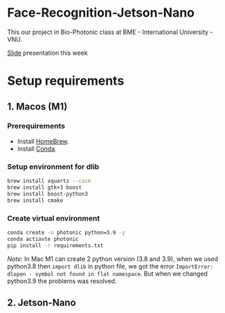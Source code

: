 # Face-Recognition-Jetson-Nano
This our project in Bio-Photonic class at BME - International University - VNU.

[Slide](https://docs.google.com/presentation/d/1ubix9-0_nUYJHcTf9s-gZwm7NsP12SqhFFAGRUtJUmE/edit?usp=sharing) presentation this week

# Setup requirements
## 1. Macos (M1)
### Prerequirements
+ Install [HomeBrew](https://brew.sh).
+ Install [Conda](https://docs.conda.io/en/latest/miniconda.html).

### Setup environment for dlib

```bash
brew install xquartz --cask
brew install gtk+3 boost
brew install boost-python3
brew install cmake
```
### Create virtual environment
```bash
conda create -n photonic python=3.9 -y
conda actiavte photonic
pip install -r requirements.txt
```

*Note:* In Mac M1 can create 2 python version (3.8 and 3.9), when we used python3.8 then `import dlib` in python file, we got the error `ImportError: dlopen - symbol not found in flat namespace`. But when we changed python3.9 the problems was resolved.
## 2. Jetson-Nano



